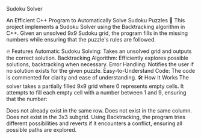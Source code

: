Sudoku Solver

An Efficient C++ Program to Automatically Solve Sudoku Puzzles 🧩
This project implements a Sudoku Solver using the Backtracking algorithm in C++. Given an unsolved 9x9 Sudoku grid, the program fills in the missing numbers while ensuring that the puzzle's rules are followed.

🔥 Features
Automatic Sudoku Solving: Takes an unsolved grid and outputs the correct solution.
Backtracking Algorithm: Efficiently explores possible solutions, backtracking when necessary.
Error Handling: Notifies the user if no solution exists for the given puzzle.
Easy-to-Understand Code: The code is commented for clarity and ease of understanding.
🛠️ How It Works
The solver takes a partially filled 9x9 grid where 0 represents empty cells. It attempts to fill each empty cell with a number between 1 and 9, ensuring that the number:

Does not already exist in the same row.
Does not exist in the same column.
Does not exist in the 3x3 subgrid.
Using Backtracking, the program tries different possibilities and reverts if it encounters a conflict, ensuring all possible paths are explored.
